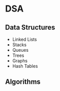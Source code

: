# DSA

## Data Structures
- Linked Lists
- Stacks
- Queues
- Trees
- Graphs
- Hash Tables
## Algorithms